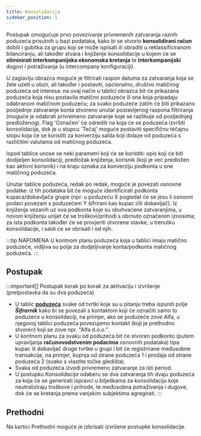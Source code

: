 ```yaml
---
title: Konsolidacija
sidebar_position: 1
---
```


Postupak omogućuje prvo povezivanje privremenih zatvaranja raznih poduzeća prisutnih u bazi podataka, kako bi se stvorio **konsolidirani račun** dobiti i gubitka za grupu koji se može ispisati ili obraditi u reklassificiranom bilanciranju, ali također stvara i knjiženje konsolidacije u kojem će se **eliminirati interkompanijska ekonomska kretanja** te **interkompanijski** dugovi i potraživanja (u intercompany konfiguraciji).

U zaglavlju obrazca moguće je filtrirati raspon datuma za zatvaranja koja se žele uzeti u obzir, ali također i postaviti, opcionalno, društvo matičnog poduzeća od interesa: na ovaj način u tablici obrazca bit će prikazana poduzeća koja nisu postavila matično poduzeće ili ona koja pripadaju odabranom matičnom poduzeću; za svako poduzeće zatim će biti prikazano posljednje
zatvaranje konta stvoreno unutar postavljenog raspona filtriranja (moguće je odabrati privremeno zatvaranje koje se razlikuje od posljednjeg predloženog). Flag 'Označen' će odrediti na koja će se poduzeća izvršiti konsolidacija, dok je u stupcu 'Tečaj' moguće postaviti specifičnu tečajnu stopu koja će se koristiti za konverziju salda koji dolaze od poduzeća s različitim valutama od matičnog poduzeća.

Ispod tablice unose se neki parametri koji će se koristiti: opis koji će biti dodijeljen konsolidaciji, predložak
knjiženja, korisnik (koji je već predložen kao aktivni korisnik) i na kraju oznaka za konverziju podkonta u one matičnog poduzeća.

Unutar tablice poduzeća, redak po redak, moguće je povezati osnovne podatke: iz tih podataka bit će moguće identificirati podkonta kupaca/dobavljača grupe (npr. u poduzeću X pogledat će se jesu li osnovni podaci povezani s poduzećem Y šifrirani kao kupac i/ili dobavljač). Iz knjiženja vezanih uz ova podkonta koje su obuhvaćene zatvaranjima, u novom knjiženju unijet će
se troškovi/prihodi s obrnuto označenim iznosima; za ista podkonta također će se provjeriti otvorene stavke, u trenutku konsolidacije, i saldi će se obrisati i od njih.

:::tip NAPOMENA
U kontnom planu poduzeća koja u tablici imaju matično poduzeće, vidljiva su polja za dodjeljivanje konta/podkonta matičnog poduzeća.
:::

## Postupak

:::important[]
Postupak korak po korak za aktivaciju i izvršenje (pretpostavka da su dva poduzeća)

- U tablic [**poduzeća**](/docs/configurations/tables/general-settings/company) svake od tvrtki koje su u pitanju treba ispuniti polje ***Šifrarnik*** kako bi se povezali s kontaktom koji će označiti samo to poduzeće u konsolidaciji, na primjer, ako se
poduzeće zove Alfa, u njegovoj tablici poduzeća povezujemo kontakt (koji je prethodno stvoren) koji se zove npr. "Alfa d.o.o.". 
- U kontnom planu za svaku od poduzeća bit će stvoren podkonto (putem upravljanja **računovodstvenim podacima** osnovnih podataka) tipa kupac ili dobavljač druge tvrtke u grupi i bit će registrirane međusobne transakcije, na primjer, kupnja od strane
poduzeća 1 i prodaja od strane poduzeća 2 (svako s vlastite točke gledišta). 
- Svaka od poduzeća izvodi privremeno zatvaranje za isti period.
- U postupku *Konsolidacija* odaberu se dva zatvaranja tih dvaju poduzeća za koja će se generirati ispravci u bilješkama za
konsolidaciju koje neutraliziraju troškove i prihode, te međusobna potraživanja i dugove, dok će se kretanja prema vanjskim subjektima agregirati.
:::

## Prethodni

Na kartici Prethodni moguće je izbrisati izvršene postupke konsolidacije.